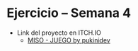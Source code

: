 # Ejercicio – Semana 4

* Link del proyecto en ITCH.IO
  * [MISO - JUEGO by pukinidev](https://pukinidev.itch.io/miso-juego)
